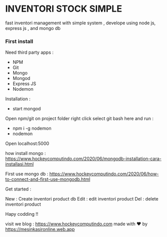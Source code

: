 # INVENTORI STOCK SIMPLE

fast inventori management with simple system , develope using node js, express js , and mongo db

### First install

Need third party apps : 

+ NPM
+ Git
+ Mongo
+ Mongod
+ Express JS
+ Nodemon

Installation : 

+ start mongod

Open npm/git on project folder right click select git bash here
and run : 

+ npm i -g nodemon 
+ nodemon

Open localhost:5000

how install mongo : https://www.hockeycomputindo.com/2020/06/mongodb-installation-cara-installasi.html

First use mongo db : https://www.hockeycomputindo.com/2020/06/how-to-connect-and-first-use-mongodb.html


Get started :

New : Create inventori product db
Edit : edit inventori product
Del : delete inventori product

Hapy codding !!

visit we blog : https://www.hockeycomputindo.com
made with ❤ by https://mesinkasironline.web.app
